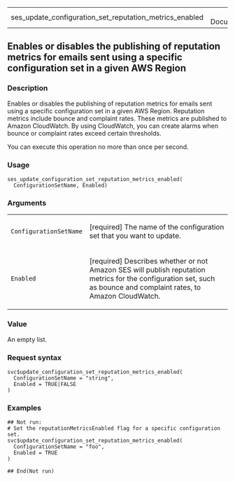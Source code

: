 <table style="width: 100%;">
<tbody>
<tr class="odd">
<td>ses_update_configuration_set_reputation_metrics_enabled</td>
<td style="text-align: right;">R Documentation</td>
</tr>
</tbody>
</table>

## Enables or disables the publishing of reputation metrics for emails sent using a specific configuration set in a given AWS Region

### Description

Enables or disables the publishing of reputation metrics for emails sent
using a specific configuration set in a given AWS Region. Reputation
metrics include bounce and complaint rates. These metrics are published
to Amazon CloudWatch. By using CloudWatch, you can create alarms when
bounce or complaint rates exceed certain thresholds.

You can execute this operation no more than once per second.

### Usage

    ses_update_configuration_set_reputation_metrics_enabled(
      ConfigurationSetName, Enabled)

### Arguments

<table>
<colgroup>
<col style="width: 35%" />
<col style="width: 65%" />
</colgroup>
<tbody>
<tr class="odd">
<td><code
id="ses_update_configuration_set_reputation_metrics_enabled_:_ConfigurationSetName">ConfigurationSetName</code></td>
<td><p>[required] The name of the configuration set that you want to
update.</p></td>
</tr>
<tr class="even">
<td><code
id="ses_update_configuration_set_reputation_metrics_enabled_:_Enabled">Enabled</code></td>
<td><p>[required] Describes whether or not Amazon SES will publish
reputation metrics for the configuration set, such as bounce and
complaint rates, to Amazon CloudWatch.</p></td>
</tr>
</tbody>
</table>

### Value

An empty list.

### Request syntax

    svc$update_configuration_set_reputation_metrics_enabled(
      ConfigurationSetName = "string",
      Enabled = TRUE|FALSE
    )

### Examples

    ## Not run: 
    # Set the reputationMetricsEnabled flag for a specific configuration set.
    svc$update_configuration_set_reputation_metrics_enabled(
      ConfigurationSetName = "foo",
      Enabled = TRUE
    )

    ## End(Not run)
